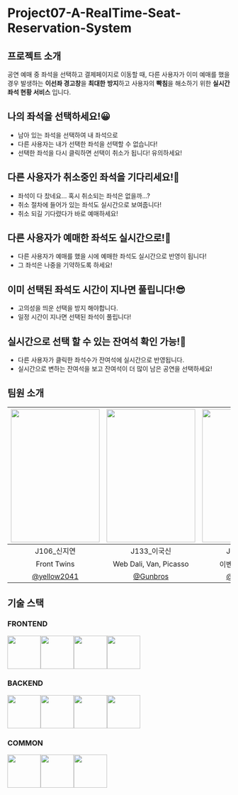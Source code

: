 # Project07-A-RealTime-Seat-Reservation-System

## 프로젝트 소개

 공연 예매 중 좌석을 선택하고 결제페이지로 이동할 때, 다른 사용자가 이미 예매를 했을 경우 발생하는 **이선좌 경고창**을 **최대한** **방지**하고 사용자의 **빡침**을 해소하기 위한 **실시간 좌석 현황 서비스** 입니다.

## 나의 좌석을 선택하세요!😀

- 남아 있는 좌석을 선택하여 내 좌석으로
- 다른 사용자는 내가 선택한 좌석을 선택할 수 없습니다!
- 선택한 좌석을 다시 클릭하면 선택이 취소가 됩니다! 유의하세요!

## 다른 사용자가 취소중인 좌석을 기다리세요!👀

- 좌석이 다 찼네요... 혹시 취소되는 좌석은 없을까...?
- 취소 절차에 들어가 있는 좌석도 실시간으로 보여줍니다!
- 취소 되길 기다렸다가 바로 예매하세요!

## 다른 사용자가 예매한 좌석도 실시간으로!🤩

- 다른 사용자가 예매를 했을 시에 예매한 좌석도 실시간으로 반영이 됩니다!
- 그 좌석은 나중을 기약하도록 하세요!

## 이미 선택된 좌석도 시간이 지나면 풀립니다!😎

- 고의성을 띄운 선택을 방지 해야합니다.
- 일정 시간이 지나면 선택된 좌석이 풀립니다!

## 실시간으로 선택 할 수 있는 잔여석 확인 가능!🧐

- 다른 사용자가 클릭한 좌석수가 잔여석에 실시간으로 반영됩니다.
- 실시간으로 변하는 잔여석을 보고 잔여석이 더 많이 남은 공연을 선택하세요!


## 팀원 소개

|<img src="https://i.imgur.com/BJIBkDS.jpg" width="200" height="300">|<img src="https://i.imgur.com/TNISaTE.jpg" width="200" height="300">|<img src="https://i.imgur.com/DTzGrEY.jpg" width="200" height="300">| 
|:---:|:---:|:---:|
|J106_신지연|J133_이국신|J143_이석현|
|Front Twins|Web Dali, Van, Picasso|이벤트 이니에스타|
|[@yellow2041](https://github.com/yellow2041)|[@Gunbros](https://github.com/Gunbros)|[@sukstar76](https://github.com/sukstar76)|

## 기술 스택

### FRONTEND
<img src= "https://jeonghwan-kim.github.io/static/c5453a21722fae5121a6cd6acb30a2ce/96e86/react-logo.png" width="75" height="75"><img src= "https://media.vlpt.us/post-images/head/14266970-a54c-11e9-9edc-15837886d3a7/material-ui-logo.svg" width="75" height="75"><img src= "https://redux.js.org/img/redux-logo-landscape.png" width="75" height="75"><img src= "https://images-wixmp-ed30a86b8c4ca887773594c2.wixmp.com/i/38763f08-9a9a-4823-a70d-f8a0b1c5405f/d54alet-d3bd2a0a-023e-4731-a1d9-5dbbf3489638.png" width="75" height="75">
### BACKEND
<img src= "https://upload.wikimedia.org/wikipedia/commons/thumb/d/d9/Node.js_logo.svg/1200px-Node.js_logo.svg.png" width="75" height="75"><img src= "https://upload.wikimedia.org/wikipedia/en/thumb/6/6b/Redis_Logo.svg/1200px-Redis_Logo.svg.png" width="75" height="75"><img src= "https://cdn.rancher.com/wp-content/uploads/2016/01/26001728/mongodb-logo-300x208.png" width="75" height="75"><img src= "https://miro.medium.com/max/812/0*xAADmPJN52Yy6XJV.jpg" width="75" height="75">
### COMMON
<img src= "https://upload.wikimedia.org/wikipedia/commons/thumb/4/4c/Typescript_logo_2020.svg/1200px-Typescript_logo_2020.svg.png" width="75" height="75"><img src= "https://user-images.githubusercontent.com/841294/53402609-b97a2180-39ba-11e9-8100-812bab86357c.png" width="75" height="75"><img src= "https://twenty-tech.com/wp-content/uploads/2019/01/logo-2.png" width="75" height="75">


